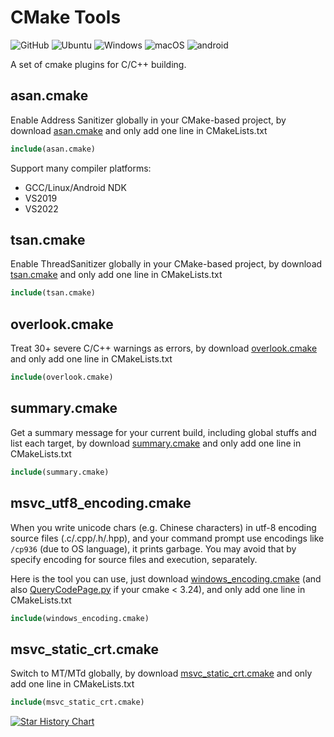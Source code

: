 # CMake Tools

<img alt="GitHub" src="https://img.shields.io/github/license/zchrissirhcz/cmake_tools"> ![Ubuntu](https://img.shields.io/badge/Ubuntu-333333?style=flat&logo=ubuntu) ![Windows](https://img.shields.io/badge/Windows-333333?style=flat&logo=windows&logoColor=blue) ![macOS](https://img.shields.io/badge/-macOS-333333?style=flat&logo=apple) ![android](https://img.shields.io/badge/-Android-333333?style=flat&logo=Android)

A set of cmake plugins for C/C++ building.

## asan.cmake

Enable Address Sanitizer globally in your CMake-based project, by download [asan.cmake](asan.cmake) and only add one line in CMakeLists.txt
```cmake
include(asan.cmake)
```

Support many compiler platforms:
- GCC/Linux/Android NDK
- VS2019
- VS2022

## tsan.cmake

Enable ThreadSanitizer globally in your CMake-based project, by download [tsan.cmake](tsan.cmake) and only add one line in CMakeLists.txt
```cmake
include(tsan.cmake)
```

## overlook.cmake

Treat 30+ severe C/C++ warnings as errors, by download [overlook.cmake](overlook/overlook.cmake) and only add one line in CMakeLists.txt
```cmake
include(overlook.cmake)
```

## summary.cmake

Get a summary message for your current build, including global stuffs and list each target, by download [summary.cmake](summary.cmake) and only add one line in CMakeLists.txt
```cmake
include(summary.cmake)
```

## msvc_utf8_encoding.cmake

When you write unicode chars (e.g. Chinese characters) in utf-8 encoding source files (.c/.cpp/.h/.hpp), and your command prompt use encodings like `/cp936` (due to OS language), it prints garbage. You may avoid that by specify encoding for source files and execution, separately. 

Here is the tool you can use, just download [windows_encoding.cmake](windows_encoding.cmake) (and also [QueryCodePage.py](QueryCodePage.py) if your cmake < 3.24), and only add one line in CMakeLists.txt

```cmake
include(windows_encoding.cmake)
```

## msvc_static_crt.cmake

Switch to MT/MTd globally, by download [msvc_static_crt.cmake](msvc_static_crt.cmake) and only add one line in CMakeLists.txt
```cmake
include(msvc_static_crt.cmake)
```


[![Star History Chart](https://api.star-history.com/svg?repos=zchrissirhcz/cmake_tools&type=Date)](https://star-history.com/#zchrissirhcz/cmake_tools&Date)
